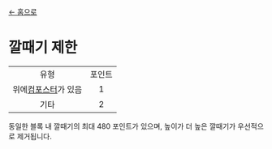 [← 홈으로](../)
# 깔때기 제한

<table>
    <tr><td align="center">유형</td><td align="center">포인트</td></tr>
    <tr><td align="center">위에<a href="https://minecraft.fandom.com/ko/wiki/컴포스터">컴포스터</a>가 있음</td><td align="center">1</td></tr>
    <tr><td align="center">기타</td><td align="center">2</td></tr>
</table>

동일한 블록 내 깔때기의 최대 480 포인트가 있으며, 높이가 더 높은 깔때기가 우선적으로 제거됩니다.
